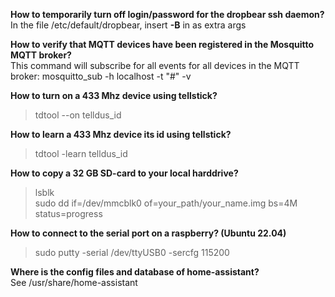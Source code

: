 **How to temporarily turn off login/password for the dropbear ssh daemon?**  
In the file /etc/default/dropbear, insert **-B** in as extra args

**How to verify that MQTT devices have been registered in the Mosquitto MQTT broker?**  
This command will subscribe for all events for all devices in the MQTT broker:
mosquitto_sub -h localhost -t "#" -v

**How to turn on a 433 Mhz device using tellstick?**
> tdtool --on telldus_id

**How to learn a 433 Mhz device its id using tellstick?**
> tdtool -learn telldus_id

**How to copy a 32 GB SD-card to your local harddrive?**  
> lsblk  
> sudo dd if=/dev/mmcblk0 of=your_path/your_name.img bs=4M status=progress

**How to connect to the serial port on a raspberry? (Ubuntu 22.04)**  
> sudo putty -serial /dev/ttyUSB0 -sercfg 115200

**Where is the config files and database of home-assistant?**  
See /usr/share/home-assistant

